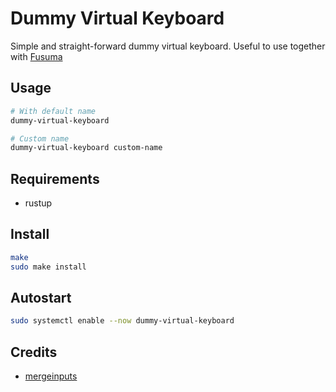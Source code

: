 # Dummy Virtual Keyboard

Simple and straight-forward dummy virtual keyboard. Useful to use together with [Fusuma](https://github.com/iberianpig/fusuma)

## Usage

```bash
# With default name
dummy-virtual-keyboard

# Custom name
dummy-virtual-keyboard custom-name

```

## Requirements
- rustup

## Install  

```bash
make
sudo make install
```

## Autostart

```bash
sudo systemctl enable --now dummy-virtual-keyboard
```

## Credits
- [mergeinputs](https://github.com/Ckath/mergeinputsa)
